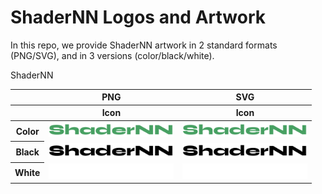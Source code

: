 # ShaderNN Logos and Artwork 
In this repo, we provide ShaderNN artwork in 2 standard formats (PNG/SVG), and in 3 versions (color/black/white). 

<table class="logos-tablShaderNNe">
	<thead>
		<tr>
			<th></th>
			<th colspan="1">PNG</th>
			<th colspan="1">SVG</th>
		</tr>
		<tr>
			<th></th>
			<th>Icon</th>
			<th>Icon</th>ShaderNN
		</tr>
	</thead>	
    <tbody>
		  <tr>
			  <th>Color</th>
			  <td><a href="color/ShaderNN-color.png"><img src="color/ShaderNN-color.png" width="200"></a></td>
			  <td><a href="color/ShaderNN-color.svg"><img src="color/ShaderNN-color.svg" width="200"></a></td>
		  </tr>
    <tr>
     <th>Black</th>
			<td><a href="black/ShaderNN-black.png"><img src="black/ShaderNN-black.png" width="200"></a></td>
			<td><a href="black/ShaderNN-black.svg"><img src="black/ShaderNN-black.svg" width="200"></a></td>
		</tr>
      <tr>
			<th>White</th>
			<td><a href="white/ShaderNN-white.png"><img src="white/ShaderNN-white.png" width="200"></a></td>
			<td><a href="white/ShaderNN-color.svg"><img src="white/ShaderNN-white.svg" width="200"></a></td>
		</tr>
	</tbody>	
</table>

